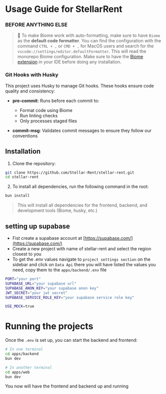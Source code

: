 # Usage Guide for StellarRent

### BEFORE ANYTHING ELSE

> 👀 To make Biome work with auto-formatting, make sure to have `Biome` as the **default code formatter**. You can find the configuration with the command `CTRL + ,` or `CMD + ,` for MacOS users and search for the `vscode://settings/editor.defaultFormatter`. This will read the monorepo Biome configuration. Make sure to have the [Biome extension](https://marketplace.visualstudio.com/items?itemName=biomejs.biome) in your IDE before doing any installation.

### Git Hooks with Husky

This project uses Husky to manage Git hooks. These hooks ensure code quality and consistency:

- **pre-commit**: Runs before each commit to:
  - Format code using Biome
  - Run linting checks
  - Only processes staged files

- **commit-msg**: Validates commit messages to ensure they follow our conventions

## Installation
1. Clone the repository:
```bash
git clone https://github.com/Stellar-Rent/stellar-rent.git
cd stellar-rent
```

2. To install all dependencies, run the following command in the root:

```bash
bun install
```

> This will install all dependencies for the frontend, backend, and development tools (Biome, husky, etc.)

## setting up supabase

- Fist create a supabase account at [https://supabase.com/](https://supabase.com/)
- Create a new project with name of stellar-rent and select the region closest to you
- To get the .env values navigate to `project settings section` on the sidebar and click on `Data Api` there you will have listed the values you need, copy them to the `apps/backend/.env` file

```bash
PORT="your port"
SUPABASE_URL="your supabase url"
SUPABASE_ANON_KEY="your supabase anon key" 
JWT_SECRET="your jwt secret"
SUPABASE_SERVICE_ROLE_KEY="your supabase service role key" 

USE_MOCK=true
```

# Running the projects

Once the `.env` is set up, you can start the backend and frontend:

```bash
# In one terminal
cd apps/backend
bun dev

# In another terminal
cd apps/web
bun dev
```

You now will have the frontend and backend up and running